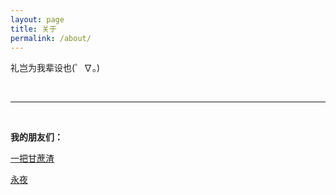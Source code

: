 ```yaml
---
layout: page
title: 关于
permalink: /about/
---
```


礼岂为我辈设也(゜∇。)

<br>

* * *

<br>

**我的朋友们：**

[一把甘蔗渣](https://kamadhatu.github.io/sanjingjiuhuang/ "一把甘蔗渣的BLOG")

[永夜](https://knightshen711.github.io/ForeverNight/ "永夜的BLOG")

<br>
